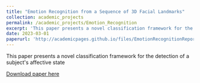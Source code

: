 ```yaml
---
title: "Emotion Recognition from a Sequence of 3D Facial Landmarks"
collection: academic_projects
permalink: /academic_projects/Emotion_Recognition
excerpt: 'This paper presents a novel classification framework for the detection of a subject's affective state'
date: 2023-03-01
paperurl: 'http://academicpages.github.io/files/EmotionRecognitionReport.pdf'
---
```

This paper presents a novel classification framework for the detection of a subject's affective state

[Download paper here](http://academicpages.github.io/files/EmotionRecognitionReport.pdf)

<!-- Recommended citation: Your Name, You. (2009). "Paper Title Number 1." <i>Journal 1</i>. 1(1). -->
